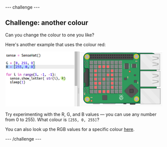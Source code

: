 \--- challenge \---

## Challenge: another colour

Can you change the colour to one you like?

Here's another example that uses the colour red:

![スクリーンショット](images/timer-red.png)

Try experimenting with the R, G, and B values — you can use any number from 0 to 255). What colour is `[255, 0, 255]`?

You can also look up the RGB values for a specific colour <a href="http://jumpto.cc/colours" target="_blank">here</a>.

\--- /challenge \---